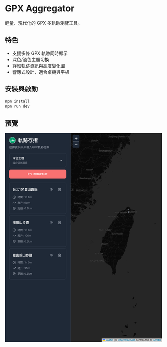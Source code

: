# GPX Aggregator

輕量、現代化的 GPX 多軌跡瀏覽工具。

## 特色
- 支援多條 GPX 軌跡同時顯示
- 深色/淺色主題切換
- 詳細軌跡資訊與高度變化圖
- 響應式設計，適合桌機與平板

## 安裝與啟動
```bash
npm install
npm run dev
```

## 預覽

![預覽圖](docs/screenshots/tablet-dark-multitrack-active.png) 